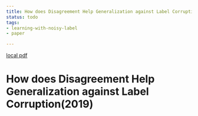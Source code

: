 ```yaml
---
title: How does Disagreement Help Generalization against Label Corruption(2019)
status: todo
tags:
- learning-with-noisy-label
- paper

---
```


[local pdf](../../../pdfs/2019-How%20does%20Disagreement%20Help%20Generalization%20against%20Label%20Corruption.pdf)

# How does Disagreement Help Generalization against Label Corruption(2019)
